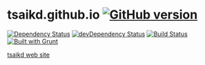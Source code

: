 tsaikd.github.io [![GitHub version](https://badge.fury.io/gh/tsaikd%2Ftsaikd.github.io.png)](http://badge.fury.io/gh/tsaikd%2Ftsaikd.github.io)
===========
[![Dependency Status](https://david-dm.org/tsaikd/tsaikd.github.io.png)](https://david-dm.org/tsaikd/tsaikd.github.io)
[![devDependency Status](https://david-dm.org/tsaikd/tsaikd.github.io/dev-status.png)](https://david-dm.org/tsaikd/tsaikd.github.io#info=devDependencies)
[![Build Status](https://travis-ci.org/tsaikd/tsaikd.github.io.png)](https://travis-ci.org/tsaikd/tsaikd.github.io)
[![Built with Grunt](https://cdn.gruntjs.com/builtwith.png)](http://gruntjs.com/)

[tsaikd web site](http://tsaikd.github.io/)
